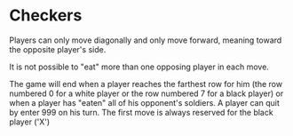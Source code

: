 # Checkers
Players can only move diagonally and only move forward, meaning toward the opposite player's side.

It is not possible to "eat" more than one opposing player in each move.

The game will end when a player reaches the farthest row for him (the row numbered 0 for a white player or the row numbered 7 for a black player)
or when a player has "eaten" all of his opponent's soldiers.
A player can quit by enter 999 on his turn.
The first move is always reserved for the black player ('X')
